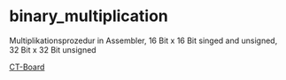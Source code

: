 # binary_multiplication
Multiplikationsprozedur in Assembler, 16 Bit x 16 Bit singed and unsigned, 32 Bit x 32 Bit unsigned

[CT-Board](https://ennis.zhaw.ch/wiki/doku.php)


